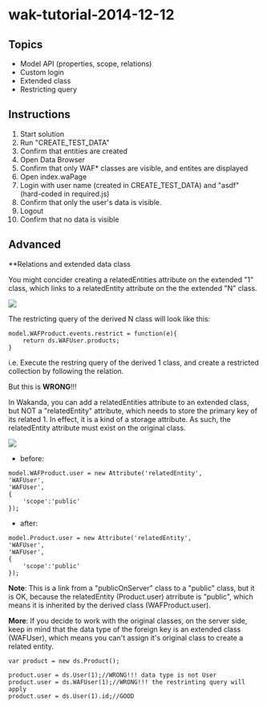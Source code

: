 wak-tutorial-2014-12-12
=======================

Topics
------

* Model API (properties, scope, relations)
* Custom login
* Extended class
* Restricting query

Instructions
------------

1. Start solution
2. Run "CREATE_TEST_DATA"
3. Confirm that entities are created
4. Open Data Browser
5. Confirm that only WAF* classes are visible, and entites are displayed
6. Open index.waPage
7. Login with user name (created in CREATE_TEST_DATA) and "asdf" (hard-coded in required.js)
8. Confirm that only the user's data is visible.
9. Logout
10. Confirm that no data is visible

Advanced
--------
**Relations and extended data class

You might concider creating a relatedEntities attribute on the extended "1" class, which links to a relatedEntity attribute on the the extended "N" class.

![](https://github.com/miyako/wak-tutorial-2014-12-12/blob/master/images/NG.png)

The restricting query of the derived N class will look like this:

```
model.WAFProduct.events.restrict = function(e){
	return ds.WAFUser.products;
}
```

i.e. Execute the restring query of the derived 1 class,
and create a restricted collection by following the relation.

But this is **WRONG**!!!

In Wakanda, you can add a relatedEntities attribute to an extended class, but NOT a "relatedEntity" attribute, which needs to store the primary key of its related 1. In effect, it is a kind of a storage attribute. As such, the relatedEntity attribute must exist on the original class.

![](https://github.com/miyako/wak-tutorial-2014-12-12/blob/master/images/OK.png)

* before:
```
model.WAFProduct.user = new Attribute('relatedEntity', 
'WAFUser', 
'WAFUser', 
{
	'scope':'public'
});
```
* after:
```
model.Product.user = new Attribute('relatedEntity', 
'WAFUser', 
'WAFUser', 
{
	'scope':'public'
});
```
**Note**: This is a link from a "publicOnServer" class to a "public" class, but it is OK,  because the relatedEntity (Product.user) atrribute is "public", which means it is inherited by the derived class (WAFProduct.user).

**More**: If you decide to work with the original classes, on the server side, keep in mind that the data type of the foreign key is an extended class (WAFUser), which means you can't assign it's original class to create a related entity.

```
var product = new ds.Product();

product.user = ds.User(1);//WRONG!!! data type is not User
product.user = ds.WAFUser(1);//WRONG!!! the restrinting query will apply
product.user = ds.User(1).id;//GOOD
```
